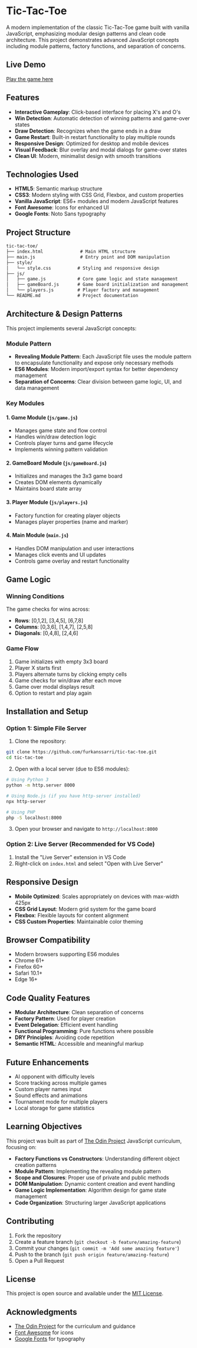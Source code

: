 # Tic-Tac-Toe

A modern implementation of the classic Tic-Tac-Toe game built with vanilla JavaScript, emphasizing modular design patterns and clean code architecture. This project demonstrates advanced JavaScript concepts including module patterns, factory functions, and separation of concerns.

## Live Demo

[Play the game here](https://furkanssarri.github.io/tic-tac-toe/)

## Features

- **Interactive Gameplay**: Click-based interface for placing X's and O's
- **Win Detection**: Automatic detection of winning patterns and game-over states
- **Draw Detection**: Recognizes when the game ends in a draw
- **Game Restart**: Built-in restart functionality to play multiple rounds
- **Responsive Design**: Optimized for desktop and mobile devices
- **Visual Feedback**: Blur overlay and modal dialogs for game-over states
- **Clean UI**: Modern, minimalist design with smooth transitions

## Technologies Used

- **HTML5**: Semantic markup structure
- **CSS3**: Modern styling with CSS Grid, Flexbox, and custom properties
- **Vanilla JavaScript**: ES6+ modules and modern JavaScript features
- **Font Awesome**: Icons for enhanced UI
- **Google Fonts**: Noto Sans typography

## Project Structure

```txt
tic-tac-toe/
├── index.html              # Main HTML structure
├── main.js                 # Entry point and DOM manipulation
├── style/
│   └── style.css          # Styling and responsive design
├── js/
│   ├── game.js            # Core game logic and state management
│   ├── gameBoard.js       # Game board initialization and management
│   └── players.js         # Player factory and management
└── README.md              # Project documentation
```

## Architecture & Design Patterns

This project implements several JavaScript concepts:

### Module Pattern

- **Revealing Module Pattern**: Each JavaScript file uses the module pattern to encapsulate functionality and expose only necessary methods
- **ES6 Modules**: Modern import/export syntax for better dependency management
- **Separation of Concerns**: Clear division between game logic, UI, and data management

### Key Modules

#### 1. Game Module (`js/game.js`)

- Manages game state and flow control
- Handles win/draw detection logic
- Controls player turns and game lifecycle
- Implements winning pattern validation

#### 2. GameBoard Module (`js/gameBoard.js`)

- Initializes and manages the 3x3 game board
- Creates DOM elements dynamically
- Maintains board state array

#### 3. Player Module (`js/players.js`)

- Factory function for creating player objects
- Manages player properties (name and marker)

#### 4. Main Module (`main.js`)

- Handles DOM manipulation and user interactions
- Manages click events and UI updates
- Controls game overlay and restart functionality

## Game Logic

### Winning Conditions

The game checks for wins across:

- **Rows**: [0,1,2], [3,4,5], [6,7,8]
- **Columns**: [0,3,6], [1,4,7], [2,5,8]
- **Diagonals**: [0,4,8], [2,4,6]

### Game Flow

1. Game initializes with empty 3x3 board
2. Player X starts first
3. Players alternate turns by clicking empty cells
4. Game checks for win/draw after each move
5. Game over modal displays result
6. Option to restart and play again

## Installation and Setup

### Option 1: Simple File Server

1. Clone the repository:

```bash
git clone https://github.com/furkanssarri/tic-tac-toe.git
cd tic-tac-toe
```

2. Open with a local server (due to ES6 modules):

```bash
# Using Python 3
python -m http.server 8000

# Using Node.js (if you have http-server installed)
npx http-server

# Using PHP
php -S localhost:8000
```

3. Open your browser and navigate to `http://localhost:8000`

### Option 2: Live Server (Recommended for VS Code)

1. Install the "Live Server" extension in VS Code
2. Right-click on `index.html` and select "Open with Live Server"

## Responsive Design

- **Mobile Optimized**: Scales appropriately on devices with max-width 425px
- **CSS Grid Layout**: Modern grid system for the game board
- **Flexbox**: Flexible layouts for content alignment
- **CSS Custom Properties**: Maintainable color theming

## Browser Compatibility

- Modern browsers supporting ES6 modules
- Chrome 61+
- Firefox 60+
- Safari 10.1+
- Edge 16+

## Code Quality Features

- **Modular Architecture**: Clean separation of concerns
- **Factory Pattern**: Used for player creation
- **Event Delegation**: Efficient event handling
- **Functional Programming**: Pure functions where possible
- **DRY Principles**: Avoiding code repetition
- **Semantic HTML**: Accessible and meaningful markup

## Future Enhancements

- AI opponent with difficulty levels
- Score tracking across multiple games
- Custom player names input
- Sound effects and animations
- Tournament mode for multiple players
- Local storage for game statistics

## Learning Objectives

This project was built as part of [The Odin Project](https://www.theodinproject.com/) JavaScript curriculum, focusing on:

- **Factory Functions vs Constructors**: Understanding different object creation patterns
- **Module Pattern**: Implementing the revealing module pattern
- **Scope and Closures**: Proper use of private and public methods
- **DOM Manipulation**: Dynamic content creation and event handling
- **Game Logic Implementation**: Algorithm design for game state management
- **Code Organization**: Structuring larger JavaScript applications

## Contributing

1. Fork the repository
2. Create a feature branch (`git checkout -b feature/amazing-feature`)
3. Commit your changes (`git commit -m 'Add some amazing feature'`)
4. Push to the branch (`git push origin feature/amazing-feature`)
5. Open a Pull Request

## License

This project is open source and available under the [MIT License](LICENSE).

## Acknowledgments

- [The Odin Project](https://www.theodinproject.com/) for the curriculum and guidance
- [Font Awesome](https://fontawesome.com/) for icons
- [Google Fonts](https://fonts.google.com/) for typography
